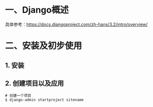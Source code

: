 # 一、Django概述

具体参考：https://docs.djangoproject.com/zh-hans/3.2/intro/overview/



# 二、安装及初步使用

## 1. 安装

## 2. 创建项目以及应用

```shell
# 创建一个项目
$ django-admin startproject sitename
```

